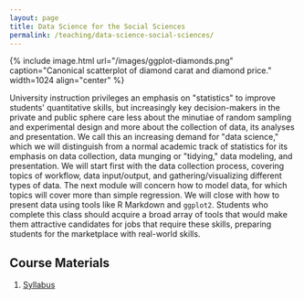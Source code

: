 ```yaml
---
layout: page
title: Data Science for the Social Sciences
permalink: /teaching/data-science-social-sciences/
---
```


{% include image.html url="/images/ggplot-diamonds.png" caption="Canonical scatterplot of diamond carat and diamond price." width=1024 align="center" %}

University instruction privileges an emphasis on "statistics" to improve students' quantitative skills, but increasingly key decision-makers in the private and public sphere care less about the minutiae of random sampling and experimental design and more about the collection of data, its analyses and presentation. We call this an increasing demand for "data science," which we will distinguish from a normal academic track of statistics for its emphasis on data collection, data munging or "tidying," data modeling, and presentation. We will start first with the data collection process, covering topics of workflow, data input/output, and gathering/visualizing different types of data. The next module will concern how to model data, for which topics will cover more than simple regression. We will close with how to present data using tools like R Markdown and `ggplot2`. Students who complete this class should acquire a broad array of tools that would make them attractive candidates for jobs that require these skills, preparing students for the marketplace with real-world skills.

## Course Materials

1. [Syllabus](https://www.dropbox.com/s/ffnj5xdswd9pa29/data-science-syllabus.pdf?dl=0)
